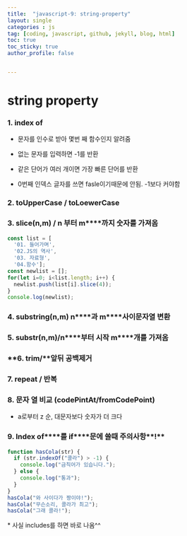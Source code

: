 ```yaml
---
title:  "javascript-9: string-property"
layout: single
categories : js
tag: [coding, javascript, github, jekyll, blog, html]
toc: true
toc_sticky: true
author_profile: false


---
```


# string property



### 1. index of

- 문자를 인수로 받아 몇번 째 함수인지 알려줌

- 없는 문자를 입력하면 -1를 반환

- 같은 단어가 여러 개이면 가장 빠른 단어를 반환

- 0번째 인덱스 글자를 쓰면 fasle이기때문에 안됨. -1보다 커야함

  



### 2. to**UpperCase / toLoewerCase** 







###  **3. slice(n,m) / n** **부터** **m****까지** **숫자를** **가져옴**

```js
const list = [
  '01. 들어가며',
  '02.JS의 역사',
  '03. 자료형',
  '04.함수'];
const newlist = [];
for(let i=0; i<list.length; i++) {
  newlist.push(list[i].slice(4));
}
console.log(newlist);
```







### **4. substring(n,m) n****과** **m****사이문자열** **변환**



### **5. substr(n,m)/n****부터** **시작** **m****개를** **가져옴**



### **6. trim/****앞뒤** **공백제거**



### **7. repeat /** **반복**



### **8.** **문자** **열** **비교** **(codePintAt/fromCodePoint)**

- a로부터 z 순, 대문자보다 숫자가 더 크다















### **9. Index of****를** **if****문에** **쓸때** **주의사항****!**



```js	
function hasCola(str) {
  if (str.indexOf("콜라") > -1) {
    console.log("금칙어가 있습니다.");
  } else {
    console.log("통과");
  }
}
hasCola("와 사이다가 짱이야!");
hasCola("무슨소리, 콜라가 최고");
hasCola("그래 콜라!");
```







\* 사실 includes를 하면 바로 나옴^^

